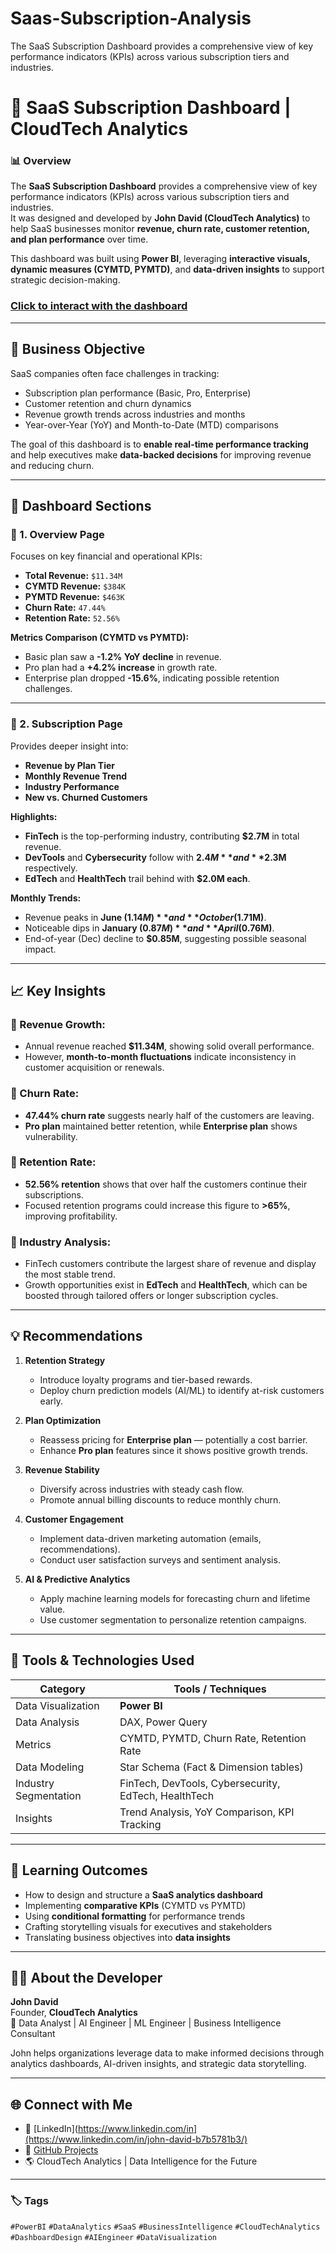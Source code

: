 # Saas-Subscription-Analysis
The SaaS Subscription Dashboard provides a comprehensive view of key performance indicators (KPIs) across various subscription tiers and industries.  

# 💼 SaaS Subscription Dashboard | CloudTech Analytics

### 📊 Overview
The **SaaS Subscription Dashboard** provides a comprehensive view of key performance indicators (KPIs) across various subscription tiers and industries.  
It was designed and developed by **John David (CloudTech Analytics)** to help SaaS businesses monitor **revenue, churn rate, customer retention, and plan performance** over time.

This dashboard was built using **Power BI**, leveraging **interactive visuals, dynamic measures (CYMTD, PYMTD)**, and **data-driven insights** to support strategic decision-making.

### [Click to interact with the dashboard](https://app.powerbi.com/reportEmbed?reportId=7cee769e-afa7-48a0-9b15-4907be8e7cb9&autoAuth=true&ctid=8d843700-4eee-44f8-ac3e-469ca90fd5df)
---

## 🧭 Business Objective

SaaS companies often face challenges in tracking:
- Subscription plan performance (Basic, Pro, Enterprise)
- Customer retention and churn dynamics
- Revenue growth trends across industries and months
- Year-over-Year (YoY) and Month-to-Date (MTD) comparisons

The goal of this dashboard is to **enable real-time performance tracking** and help executives make **data-backed decisions** for improving revenue and reducing churn.

---

## 🧩 Dashboard Sections

### 🔹 1. Overview Page
Focuses on key financial and operational KPIs:
- **Total Revenue:** `$11.34M`
- **CYMTD Revenue:** `$384K`
- **PYMTD Revenue:** `$463K`
- **Churn Rate:** `47.44%`
- **Retention Rate:** `52.56%`

**Metrics Comparison (CYMTD vs PYMTD):**
- Basic plan saw a **-1.2% YoY decline** in revenue.
- Pro plan had a **+4.2% increase** in growth rate.
- Enterprise plan dropped **-15.6%**, indicating possible retention challenges.

---

### 🔹 2. Subscription Page
Provides deeper insight into:
- **Revenue by Plan Tier**
- **Monthly Revenue Trend**
- **Industry Performance**
- **New vs. Churned Customers**

**Highlights:**
- **FinTech** is the top-performing industry, contributing **$2.7M** in total revenue.
- **DevTools** and **Cybersecurity** follow with **$2.4M** and **$2.3M** respectively.
- **EdTech** and **HealthTech** trail behind with **$2.0M each**.

**Monthly Trends:**
- Revenue peaks in **June ($1.14M)** and **October ($1.71M)**.
- Noticeable dips in **January ($0.87M)** and **April ($0.76M)**.
- End-of-year (Dec) decline to **$0.85M**, suggesting possible seasonal impact.

---

## 📈 Key Insights

### 🔸 Revenue Growth:
- Annual revenue reached **$11.34M**, showing solid overall performance.
- However, **month-to-month fluctuations** indicate inconsistency in customer acquisition or renewals.

### 🔸 Churn Rate:
- **47.44% churn rate** suggests nearly half of the customers are leaving.
- **Pro plan** maintained better retention, while **Enterprise plan** shows vulnerability.

### 🔸 Retention Rate:
- **52.56% retention** shows that over half the customers continue their subscriptions.
- Focused retention programs could increase this figure to **>65%**, improving profitability.

### 🔸 Industry Analysis:
- FinTech customers contribute the largest share of revenue and display the most stable trend.
- Growth opportunities exist in **EdTech** and **HealthTech**, which can be boosted through tailored offers or longer subscription cycles.

---

## 💡 Recommendations

1. **Retention Strategy**
   - Introduce loyalty programs and tier-based rewards.
   - Deploy churn prediction models (AI/ML) to identify at-risk customers early.

2. **Plan Optimization**
   - Reassess pricing for **Enterprise plan** — potentially a cost barrier.
   - Enhance **Pro plan** features since it shows positive growth trends.

3. **Revenue Stability**
   - Diversify across industries with steady cash flow.
   - Promote annual billing discounts to reduce monthly churn.

4. **Customer Engagement**
   - Implement data-driven marketing automation (emails, recommendations).
   - Conduct user satisfaction surveys and sentiment analysis.

5. **AI & Predictive Analytics**
   - Apply machine learning models for forecasting churn and lifetime value.
   - Use customer segmentation to personalize retention campaigns.

---

## 🧮 Tools & Technologies Used

| Category | Tools / Techniques |
|-----------|-------------------|
| Data Visualization | **Power BI** |
| Data Analysis | DAX, Power Query |
| Metrics | CYMTD, PYMTD, Churn Rate, Retention Rate |
| Data Modeling | Star Schema (Fact & Dimension tables) |
| Industry Segmentation | FinTech, DevTools, Cybersecurity, EdTech, HealthTech |
| Insights | Trend Analysis, YoY Comparison, KPI Tracking |

---

## 🧠 Learning Outcomes

- How to design and structure a **SaaS analytics dashboard**
- Implementing **comparative KPIs** (CYMTD vs PYMTD)
- Using **conditional formatting** for performance trends
- Crafting storytelling visuals for executives and stakeholders
- Translating business objectives into **data insights**

---

## 👨‍💼 About the Developer

**John David**  
Founder, **CloudTech Analytics**  
📍 Data Analyst | AI Engineer | ML Engineer | Business Intelligence Consultant  

John helps organizations leverage data to make informed decisions through analytics dashboards, AI-driven insights, and strategic data storytelling.

---

## 🌐 Connect with Me

- 💼 [LinkedIn](https://www.linkedin.com/in](https://www.linkedin.com/in/john-david-b7b5781b3/)
- 🧠 [GitHub Projects](https://github.com/johndave74/)
- 🌎 CloudTech Analytics | Data Intelligence for the Future

---

### 🏷️ Tags
`#PowerBI` `#DataAnalytics` `#SaaS` `#BusinessIntelligence` `#CloudTechAnalytics` `#DashboardDesign` `#AIEngineer` `#DataVisualization`
